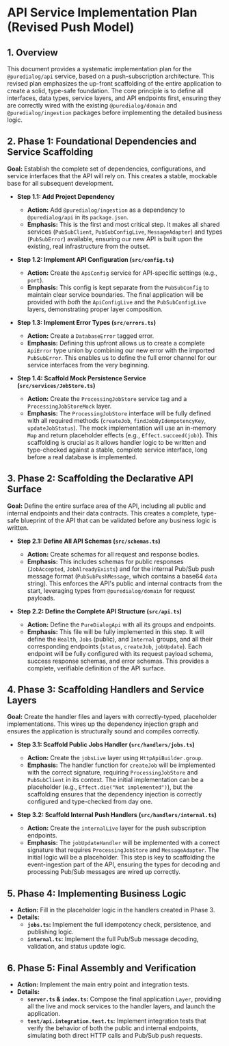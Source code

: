 # API Service Implementation Plan (Revised Push Model)

## 1. Overview

This document provides a systematic implementation plan for the `@puredialog/api` service, based on a push-subscription architecture. This revised plan emphasizes the up-front scaffolding of the entire application to create a solid, type-safe foundation. The core principle is to define all interfaces, data types, service layers, and API endpoints first, ensuring they are correctly wired with the existing `@puredialog/domain` and `@puredialog/ingestion` packages before implementing the detailed business logic.

## 2. Phase 1: Foundational Dependencies and Service Scaffolding

**Goal:** Establish the complete set of dependencies, configurations, and service interfaces that the API will rely on. This creates a stable, mockable base for all subsequent development.

- **Step 1.1: Add Project Dependency**
  - **Action:** Add `@puredialog/ingestion` as a dependency to `@puredialog/api` in its `package.json`.
  - **Emphasis:** This is the first and most critical step. It makes all shared services (`PubSubClient`, `PubSubConfigLive`, `MessageAdapter`) and types (`PubSubError`) available, ensuring our new API is built upon the existing, real infrastructure from the outset.

- **Step 1.2: Implement API Configuration (`src/config.ts`)**
  - **Action:** Create the `ApiConfig` service for API-specific settings (e.g., `port`).
  - **Emphasis:** This config is kept separate from the `PubSubConfig` to maintain clear service boundaries. The final application will be provided with *both* the `ApiConfigLive` and the `PubSubConfigLive` layers, demonstrating proper layer composition.

- **Step 1.3: Implement Error Types (`src/errors.ts`)**
  - **Action:** Create a `DatabaseError` tagged error.
  - **Emphasis:** Defining this upfront allows us to create a complete `ApiError` type union by combining our new error with the imported `PubSubError`. This enables us to define the full error channel for our service interfaces from the very beginning.

- **Step 1.4: Scaffold Mock Persistence Service (`src/services/JobStore.ts`)**
  - **Action:** Create the `ProcessingJobStore` service tag and a `ProcessingJobStoreMock` layer.
  - **Emphasis:** The `ProcessingJobStore` interface will be fully defined with all required methods (`createJob`, `findJobByIdempotencyKey`, `updateJobStatus`). The mock implementation will use an in-memory `Map` and return placeholder effects (e.g., `Effect.succeed(job)`). This scaffolding is crucial as it allows handler logic to be written and type-checked against a stable, complete service interface, long before a real database is implemented.

## 3. Phase 2: Scaffolding the Declarative API Surface

**Goal:** Define the entire surface area of the API, including all public and internal endpoints and their data contracts. This creates a complete, type-safe blueprint of the API that can be validated before any business logic is written.

- **Step 2.1: Define All API Schemas (`src/schemas.ts`)**
  - **Action:** Create schemas for all request and response bodies.
  - **Emphasis:** This includes schemas for public responses (`JobAccepted`, `JobAlreadyExists`) and for the internal Pub/Sub push message format (`PubSubPushMessage`, which contains a base64 `data` string). This enforces the API's public and internal contracts from the start, leveraging types from `@puredialog/domain` for request payloads.

- **Step 2.2: Define the Complete API Structure (`src/api.ts`)**
  - **Action:** Define the `PureDialogApi` with all its groups and endpoints.
  - **Emphasis:** This file will be fully implemented in this step. It will define the `Health`, `Jobs` (public), and `Internal` groups, and all their corresponding endpoints (`status`, `createJob`, `jobUpdate`). Each endpoint will be fully configured with its request payload schema, success response schemas, and error schemas. This provides a complete, verifiable definition of the API surface.

## 4. Phase 3: Scaffolding Handlers and Service Layers

**Goal:** Create the handler files and layers with correctly-typed, placeholder implementations. This wires up the dependency injection graph and ensures the application is structurally sound and compiles correctly.

- **Step 3.1: Scaffold Public Jobs Handler (`src/handlers/jobs.ts`)**
  - **Action:** Create the `jobsLive` layer using `HttpApiBuilder.group`.
  - **Emphasis:** The handler function for `createJob` will be implemented with the correct signature, requiring `ProcessingJobStore` and `PubSubClient` in its context. The initial implementation can be a placeholder (e.g., `Effect.die("Not implemented")`), but the scaffolding ensures that the dependency injection is correctly configured and type-checked from day one.

- **Step 3.2: Scaffold Internal Push Handlers (`src/handlers/internal.ts`)**
  - **Action:** Create the `internalLive` layer for the push subscription endpoints.
  - **Emphasis:** The `jobUpdateHandler` will be implemented with a correct signature that requires `ProcessingJobStore` and `MessageAdapter`. The initial logic will be a placeholder. This step is key to scaffolding the event-ingestion part of the API, ensuring the types for decoding and processing Pub/Sub messages are wired up correctly.

## 5. Phase 4: Implementing Business Logic

- **Action:** Fill in the placeholder logic in the handlers created in Phase 3.
- **Details:**
  - **`jobs.ts`:** Implement the full idempotency check, persistence, and publishing logic.
  - **`internal.ts`:** Implement the full Pub/Sub message decoding, validation, and status update logic.

## 6. Phase 5: Final Assembly and Verification

- **Action:** Implement the main entry point and integration tests.
- **Details:**
  - **`server.ts` & `index.ts`:** Compose the final application `Layer`, providing all the live and mock services to the handler layers, and launch the application.
  - **`test/api.integration.test.ts`:** Implement integration tests that verify the behavior of both the public and internal endpoints, simulating both direct HTTP calls and Pub/Sub push requests.
